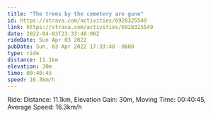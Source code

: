 ```yaml
---
title: "The trees by the cemetery are gone"
id: https://strava.com/activities/6928325549
link: https://strava.com/activities/6928325549
date: 2022-04-03T23:33:48:00Z
rideDate: Sun Apr 03 2022
pubDate: Sun, 03 Apr 2022 17:33:48 -0600
type: ride
distance: 11.1km
elevation: 30m
time: 00:40:45
speed: 16.3km/h
---
```

Ride: Distance: 11.1km, Elevation Gain: 30m, Moving Time: 00:40:45, Average Speed: 16.3km/h